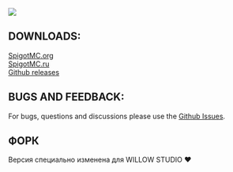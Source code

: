 ![](https://imgur.com/2YdJwiR.png)

## DOWNLOADS:
[SpigotMC.org](https://www.spigotmc.org/resources/ecolobby-for-lobby-plugin.101547/) \
[SpigotMC.ru](https://spigotmc.ru/resources/ecolobby-plagina-dlja-lobbi.998/) \
[Github releases](https://github.com/Baraban4ik/EcoLobby/releases)
## BUGS AND FEEDBACK:
For bugs, questions and discussions please use the [Github Issues](https://github.com/Baraban4ik/EcoLobby/issues).

## ФОРК
Версия специально изменена для WILLOW STUDIO ♥
